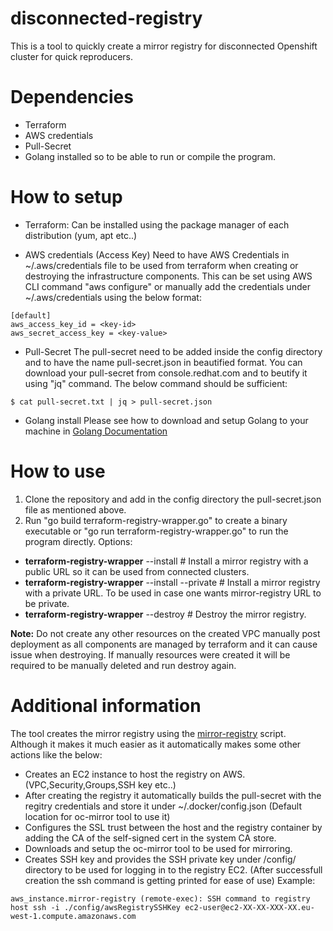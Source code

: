 # disconnected-registry
This is a tool to quickly create a mirror registry for disconnected Openshift cluster for quick reproducers.

# Dependencies
- Terraform
- AWS credentials
- Pull-Secret
- Golang installed so to be able to run or compile the program.

# How to setup
- Terraform:
Can be installed using the package manager of each distribution (yum, apt etc..)

- AWS credentials (Access Key)
Need to have AWS Credentials in ~/.aws/credentials file to be used from terraform when creating or destroying the infrastructure components.
This can be set using AWS CLI command "aws configure" or manually add the credentials under ~/.aws/credentials using the below format:
~~~
[default]
aws_access_key_id = <key-id>
aws_secret_access_key = <key-value>
~~~

- Pull-Secret
The pull-secret need to be added inside the config directory and to have the name pull-secret.json in beautified format.
You can download your pull-secret from console.redhat.com and to beutify it using "jq" command. The below command should be sufficient:
~~~
$ cat pull-secret.txt | jq > pull-secret.json
~~~
- Golang install
Please see how to download and setup Golang to your machine in [Golang Documentation](https://go.dev/doc/install)

# How to use

1) Clone the repository and add in the config directory the pull-secret.json file as mentioned above.
2) Run "go build terraform-registry-wrapper.go" to create a binary executable or "go run terraform-registry-wrapper.go" to run the program directly.
Options:
- **terraform-registry-wrapper** --install # Install a mirror registry with a public URL so it can be used from connected clusters.
- **terraform-registry-wrapper** --install --private # Install a mirror registry with a private URL. To be used in case one wants mirror-registry URL to be private.
- **terraform-registry-wrapper** --destroy # Destroy the mirror registry.

**Note:** Do not create any other resources on the created VPC manually post deployment as all components are managed by terraform and it can cause issue when destroying. If manually resources were created
it will be required to be manually deleted and run destroy again.

# Additional information
The tool creates the mirror registry using the [mirror-registry](https://docs.openshift.com/container-platform/4.12/installing/disconnected_install/installing-mirroring-creating-registry.html) script.
Although it makes it much easier as it automatically makes some other actions like the below:
- Creates an EC2 instance to host the registry on AWS. (VPC,Security,Groups,SSH key etc..)
- After creating the registry it automatically builds the pull-secret with the regitry credentials and store it under ~/.docker/config.json (Default location for oc-mirror tool to use it)
- Configures the SSL trust between the host and the registry container by adding the CA of the self-signed cert in the system CA store.
- Downloads and setup the oc-mirror tool to be used for mirroring.
- Creates SSH key and provides the SSH private key under /config/ directory to be used for logging in to the registry EC2. (After successfull creation the ssh command is getting printed for ease of use)
Example:
~~~
aws_instance.mirror-registry (remote-exec): SSH command to registry host ssh -i ./config/awsRegistrySSHKey ec2-user@ec2-XX-XX-XXX-XX.eu-west-1.compute.amazonaws.com
~~~
